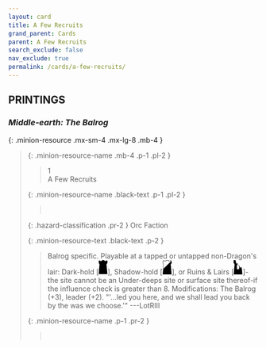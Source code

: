 ```yaml
---
layout: card
title: A Few Recruits
grand_parent: Cards
parent: A Few Recruits
search_exclude: false
nav_exclude: true
permalink: /cards/a-few-recruits/
---
```


## PRINTINGS


### _Middle-earth: The Balrog_

{: .minion-resource .mx-sm-4 .mx-lg-8 .mb-4 }
> {: .minion-resource-name .mb-4 .p-1 .pl-2 }
> > <div class="hazard-mp">1</div>
> > <div class="card-name">A Few Recruits</div>
>
> {: .minion-resource-name .black-text .p-1 .pl-2 }
> > &nbsp;
>
> {: .hazard-classification .pr-2 }
> Orc Faction
>
> {: .minion-resource-text .black-text .p-2 }
> > Balrog specific. Playable at a tapped or untapped non-Dragon's lair: Dark-hold \[![](/assets/images/dark-hold.svg)], Shadow-hold \[![](/assets/images/shadow-hold.svg)], or Ruins & Lairs \[![](/assets/images/ruinlair.svg)]-the site cannot be an Under-deeps site or surface site thereof-if the influence check is greater than 8. Modifications: The Balrog (+3), leader (+2).   "'...led you here, and we shall lead you back by the was we choose.'" ---LotRIII 
> 
> {: .minion-resource-name .p-1 .pr-2 }
> > <div class="card-shield"></div>
> > <div class="card-corruption-white">&nbsp;</div>
